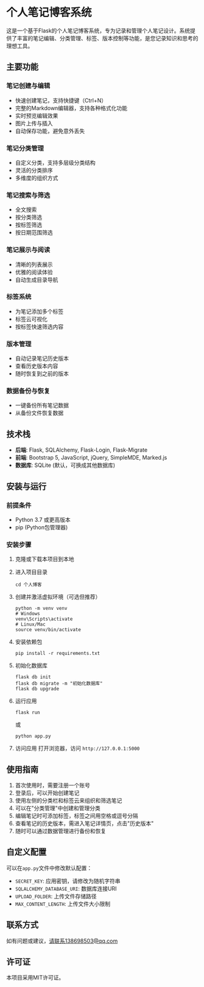 # 个人笔记博客系统

这是一个基于Flask的个人笔记博客系统，专为记录和管理个人笔记设计。系统提供了丰富的笔记编辑、分类管理、标签、版本控制等功能，是您记录知识和思考的理想工具。

## 主要功能

### 笔记创建与编辑
- 快速创建笔记，支持快捷键（Ctrl+N）
- 完整的Markdown编辑器，支持各种格式化功能
- 实时预览编辑效果
- 图片上传与插入
- 自动保存功能，避免意外丢失

### 笔记分类管理
- 自定义分类，支持多层级分类结构
- 灵活的分类排序
- 多维度的组织方式

### 笔记搜索与筛选
- 全文搜索
- 按分类筛选
- 按标签筛选
- 按日期范围筛选

### 笔记展示与阅读
- 清晰的列表展示
- 优雅的阅读体验
- 自动生成目录导航

### 标签系统
- 为笔记添加多个标签
- 标签云可视化
- 按标签快速筛选内容

### 版本管理
- 自动记录笔记历史版本
- 查看历史版本内容
- 随时恢复到之前的版本

### 数据备份与恢复
- 一键备份所有笔记数据
- 从备份文件恢复数据

## 技术栈

- **后端**: Flask, SQLAlchemy, Flask-Login, Flask-Migrate
- **前端**: Bootstrap 5, JavaScript, jQuery, SimpleMDE, Marked.js
- **数据库**: SQLite (默认，可换成其他数据库)

## 安装与运行

### 前提条件

- Python 3.7 或更高版本
- pip (Python包管理器)

### 安装步骤

1. 克隆或下载本项目到本地

2. 进入项目目录
   ```
   cd 个人博客
   ```

3. 创建并激活虚拟环境（可选但推荐）
   ```
   python -m venv venv
   # Windows
   venv\Scripts\activate
   # Linux/Mac
   source venv/bin/activate
   ```

4. 安装依赖包
   ```
   pip install -r requirements.txt
   ```

5. 初始化数据库
   ```
   flask db init
   flask db migrate -m "初始化数据库"
   flask db upgrade
   ```

6. 运行应用
   ```
   flask run
   ```
   或
   ```
   python app.py
   ```

7. 访问应用
   打开浏览器，访问 `http://127.0.0.1:5000`

## 使用指南

1. 首次使用时，需要注册一个账号
2. 登录后，可以开始创建笔记
3. 使用左侧的分类栏和标签云来组织和筛选笔记
4. 可以在"分类管理"中创建和管理分类
5. 编辑笔记时可添加标签，标签之间用空格或逗号分隔
6. 查看笔记的历史版本，需进入笔记详情页，点击"历史版本"
7. 随时可以通过数据管理进行备份和恢复

## 自定义配置

可以在`app.py`文件中修改默认配置：

- `SECRET_KEY`: 应用密钥，请修改为随机字符串
- `SQLALCHEMY_DATABASE_URI`: 数据库连接URI
- `UPLOAD_FOLDER`: 上传文件存储路径
- `MAX_CONTENT_LENGTH`: 上传文件大小限制

## 联系方式

如有问题或建议，请联系138698503@qq.com

## 许可证

本项目采用MIT许可证。 